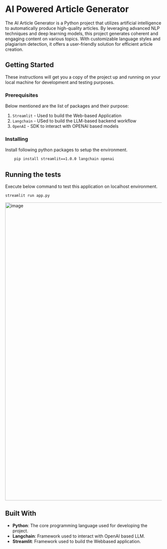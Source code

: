 # AI Powered Article Generator

The AI Article Generator is a Python project that utilizes artificial intelligence to automatically produce high-quality articles. By leveraging advanced NLP techniques and deep learning models, this project generates coherent and engaging content on various topics. With customizable language styles and plagiarism detection, it offers a user-friendly solution for efficient article creation.

## Getting Started

These instructions will get you a copy of the project up and running on your local machine for development and testing purposes.

### Prerequisites

Below mentioned are the list of packages and their purpose:

1. `Streamlit` - Used to build the Web-based Application
2. `Langchain` - USed to build the LLM-based backend workflow
3. `OpenAI` - SDK to interact with OPENAI based models

### Installing

Install following python packages to setup the environment.

```bash
    pip install streamlit==1.0.0 langchain openai
```

## Running the tests

Execute below command to test this application on localhost environment.

```bash
streamlit run app.py
```

<img width="959" alt="image" src="https://github.com/rppradhan08/natural-language-processing/assets/62500188/a7c1d649-2bd3-4db4-87c8-7309edde6a0f">


## Built With

- **Python**: The core programming language used for developing the project.
- **Langchain**: Framework used to interact with OpenAI based LLM.
- **Streamlit**: Framework used to build the Webbased application.
